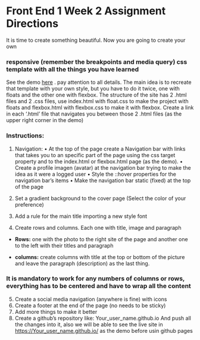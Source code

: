 # Front End 1 Week 2 Assignment Directions

It is time to create something beautiful. Now you are going to create your own
### responsive (remember the breakpoints and media query) css template with all the things you have learned
See the demo [here](https://mariandreamv.github.io/) . pay attention to all details.
The main idea is to recreate that template with your own style, but you have to do it twice, one with floats and the other one with flexbox.
The structure of the site has 2 .html files and 2 .css files, use index.html with float.css to make the project with floats  and flexbox.html with flexbox.css to make it with flexbox. Create a link in each ‘.html’ file that navigates you between those 2 .html files (as the upper right corner in the demo)  
### Instructions:
1.	Navigation:
•	At the top of the page create a Navigation bar with links that takes you to an specific part of the page using the css target  property and to the index.html or flexbox.html page (as the demo).
•	Create a profile imagen (avatar) at the navigation bar trying to make the idea as it were a logged user
•	Style the ::hover properties for the navigation bar’s items
•	Make the navigation bar static (fixed) at the top of the page

2.	Set a gradient background to the cover page (Select the color of your preference)
3.	Add a rule for the main title importing a new style font
4.	Create rows and columns. Each one with title, image and paragraph

  * **Rows:**
one with the photo to the right site of the page and another one to the left with their titles and paragraph

  *	 **columns:**
create columns with title at the top or bottom of the picture and leave the paragraph (description) as the last thing.

### It is mandatory to work for any numbers of columns or rows, everything has to be centered and have to wrap all the content

5.	Create a social media navigation (anywhere is fine) with icons
6.	Create a footer at the end of the page (no needs to be sticky)
7.	Add more things to make it better
8.	Create a github’s repository like:
Your_user_name.github.io
And push all the changes into it, also we will be able to see the live site in https://Your_user_name.github.io/ as the demo before usin github pages
